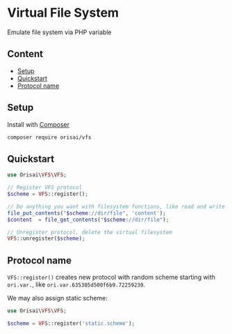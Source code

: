 # Virtual File System

Emulate file system via PHP variable

## Content

- [Setup](#setup)
- [Quickstart](#quickstart)
- [Protocol name](#protocol-name)

## Setup

Install with [Composer](https://getcomposer.org)

```sh
composer require orisai/vfs
```

## Quickstart

```php
use Orisai\VFS\VFS;

// Register VFS protocol
$scheme = VFS::register();

// Do anything you want with filesystem functions, like read and write
file_put_contents("$scheme://dir/file", 'content');
$content  = file_get_contents("$scheme://dir/file");

// Unregister protocol, delete the virtual filesystem
VFS::unregister($scheme);
```

## Protocol name

`VFS::register()` creates new protocol with random scheme starting with `ori.var.`,
like `ori.var.635305d500f6b9.72259230`.

We may also assign static scheme:

```php
use Orisai\VFS\VFS;

$scheme = VFS::register('static.scheme');
```
